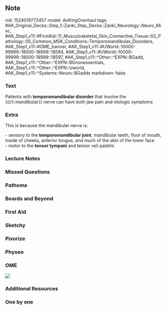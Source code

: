 ## Note
nid: 1524019772457
model: AnKingOverhaul
tags: #AK_Original_Decks::Step_1::Zanki_Step_Decks::Zanki_Neurology::Neuro_Misc, #AK_Step1_v11::#FirstAid::11_Musculoskeletal_Skin_Connective_Tissue::02_Pathology::05_Common_MSK_Conditions::Temporomandibular_Disorders, #AK_Step1_v11::#OME_banner, #AK_Step1_v11::#UWorld::10000-99999::18000-18999::18584, #AK_Step1_v11::#UWorld::10000-99999::18000-18999::18597, #AK_Step1_v11::^Other::^EXPN::BGadd, #AK_Step1_v11::^Other::^EXPN::BGnonessentials, #AK_Step1_v11::^Other::^EXPN::Uworld, #AK_Step1_v11::^Systems::Neuro::BGadds
markdown: false

### Text
Patients with <b>temporomandibular disorder</b> that involve the
{{c1::mandibular}} nerve can have both jaw pain and otologic
symptoms

### Extra
This is because the mandibular nerve is:
<div>
  - sensory to the <b>temporomandibular joint</b>, mandibular
  teeth, floor of mouth, inside of cheeks, anterior tongue, and
  much of the skin of the lower face
</div>
<div>
  - motor to the <b>tensor tympani</b> and tensor veli palatini
</div>

### Lecture Notes


### Missed Questions


### Pathoma


### Boards and Beyond


### First Aid


### Sketchy


### Pixorize


### Physeo


### OME
<div class="ome-widget">
  <a href="https://onlinemeded.org?ref=anki"><img src=
  "_OME_AnkiFlashcards_General_4.png"></a>
</div>

### Additional Resources


### One by one


